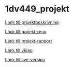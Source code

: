 1dv449_projekt
==============
[Länk till projektbeskrivning](https://github.com/afrxx09/1DV449_afrxx09/blob/master/projekt.md)

[Länk till projekt-repo](https://github.com/afrxx09/1dv449_afrxx09_projekt)

[Länk till projekt-rapport](https://github.com/afrxx09/1dv449_afrxx09_projekt/blob/master/rapport.md)

[Länk till video](https://www.youtube.com/watch?v=3c5hAEL80IA)

[Länk till live-version](https://secret-mountain-4636.herokuapp.com/)
